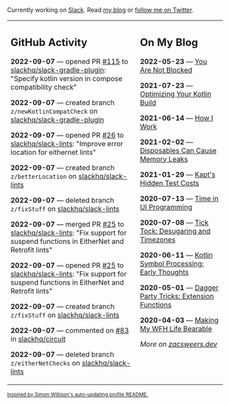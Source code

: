 Currently working on [Slack](https://slack.com/). Read [my blog](https://zacsweers.dev/) or [follow me on Twitter](https://twitter.com/ZacSweers).

<table><tr><td valign="top" width="60%">

## GitHub Activity
<!-- githubActivity starts -->
**2022-09-07** — opened PR [#115](https://github.com/slackhq/slack-gradle-plugin/pull/115) to [slackhq/slack-gradle-plugin](https://github.com/slackhq/slack-gradle-plugin): "Specify kotlin version in compose compatibility check"

**2022-09-07** — created branch `z/newKotlinCompatCheck` on [slackhq/slack-gradle-plugin](https://github.com/slackhq/slack-gradle-plugin)

**2022-09-07** — opened PR [#26](https://github.com/slackhq/slack-lints/pull/26) to [slackhq/slack-lints](https://github.com/slackhq/slack-lints): "Improve error location for eithernet lints"

**2022-09-07** — created branch `z/betterLocation` on [slackhq/slack-lints](https://github.com/slackhq/slack-lints)

**2022-09-07** — deleted branch `z/fixStuff` on [slackhq/slack-lints](https://github.com/slackhq/slack-lints)

**2022-09-07** — merged PR [#25](https://github.com/slackhq/slack-lints/pull/25) to [slackhq/slack-lints](https://github.com/slackhq/slack-lints): "Fix support for suspend functions in EitherNet and Retrofit lints"

**2022-09-07** — opened PR [#25](https://github.com/slackhq/slack-lints/pull/25) to [slackhq/slack-lints](https://github.com/slackhq/slack-lints): "Fix support for suspend functions in EitherNet and Retrofit lints"

**2022-09-07** — created branch `z/fixStuff` on [slackhq/slack-lints](https://github.com/slackhq/slack-lints)

**2022-09-07** — commented on [#83](https://github.com/slackhq/circuit/issues/83#issuecomment-1239861770) in [slackhq/circuit](https://github.com/slackhq/circuit)

**2022-09-07** — deleted branch `z/eitherNetChecks` on [slackhq/slack-lints](https://github.com/slackhq/slack-lints)
<!-- githubActivity ends -->
</td><td valign="top" width="40%">

## On My Blog
<!-- blog starts -->
**2022-05-23** — [You Are Not Blocked](https://www.zacsweers.dev/you-are-not-blocked/)

**2021-07-23** — [Optimizing Your Kotlin Build](https://www.zacsweers.dev/optimizing-your-kotlin-build/)

**2021-06-14** — [How I Work](https://www.zacsweers.dev/how-i-work/)

**2021-02-02** — [Disposables Can Cause Memory Leaks](https://www.zacsweers.dev/disposables-can-cause-memory-leaks/)

**2021-01-29** — [Kapt's Hidden Test Costs](https://www.zacsweers.dev/kapts-hidden-test-costs/)

**2020-07-13** — [Time in UI Programming](https://www.zacsweers.dev/time-in-ui/)

**2020-07-08** — [Tick Tock: Desugaring and Timezones](https://www.zacsweers.dev/ticktock-desugaring-timezones/)

**2020-06-11** — [Kotlin Symbol Processing: Early Thoughts](https://www.zacsweers.dev/kotlin-symbol-processor-early-thoughts/)

**2020-05-01** — [Dagger Party Tricks: Extension Functions](https://www.zacsweers.dev/dagger-party-tricks-extension-functions/)

**2020-04-03** — [Making My WFH Life Bearable](https://www.zacsweers.dev/making-wfh-life-bearable/)
<!-- blog ends -->
_More on [zacsweers.dev](https://zacsweers.dev/)_
</td></tr></table>

<sub><a href="https://simonwillison.net/2020/Jul/10/self-updating-profile-readme/">Inspired by Simon Willison's auto-updating profile README.</a></sub>